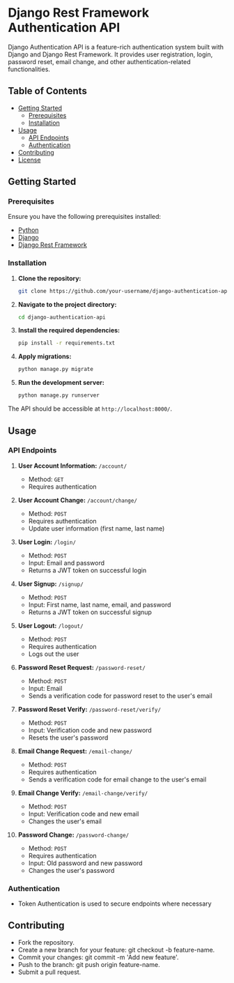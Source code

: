 # Django Rest Framework Authentication API

Django Authentication API is a feature-rich authentication system built with Django and Django Rest Framework. It provides user registration, login, password reset, email change, and other authentication-related functionalities.

## Table of Contents

- [Getting Started](#getting-started)
  - [Prerequisites](#prerequisites)
  - [Installation](#installation)
- [Usage](#usage)
  - [API Endpoints](#api-endpoints)
  - [Authentication](#authentication)
- [Contributing](#contributing)
- [License](#license)

## Getting Started

### Prerequisites

Ensure you have the following prerequisites installed:

- [Python](https://www.python.org/)
- [Django](https://www.djangoproject.com/)
- [Django Rest Framework](https://www.django-rest-framework.org/)


### Installation

1. **Clone the repository:**

    ```bash
    git clone https://github.com/your-username/django-authentication-api.git
    ```

2. **Navigate to the project directory:**

    ```bash
    cd django-authentication-api
    ```

3. **Install the required dependencies:**

    ```bash
    pip install -r requirements.txt
    ```

4. **Apply migrations:**

    ```bash
    python manage.py migrate
    ```

5. **Run the development server:**

    ```bash
    python manage.py runserver
    ```

The API should be accessible at `http://localhost:8000/`.

## Usage

### API Endpoints

1. **User Account Information:** `/account/`
    - Method: `GET`
    - Requires authentication

2. **User Account Change:** `/account/change/`
    - Method: `POST`
    - Requires authentication
    - Update user information (first name, last name)

3. **User Login:** `/login/`
    - Method: `POST`
    - Input: Email and password
    - Returns a JWT token on successful login

4. **User Signup:** `/signup/`
    - Method: `POST`
    - Input: First name, last name, email, and password
    - Returns a JWT token on successful signup

5. **User Logout:** `/logout/`
    - Method: `POST`
    - Requires authentication
    - Logs out the user

6. **Password Reset Request:** `/password-reset/`
    - Method: `POST`
    - Input: Email
    - Sends a verification code for password reset to the user's email

7. **Password Reset Verify:** `/password-reset/verify/`
    - Method: `POST`
    - Input: Verification code and new password
    - Resets the user's password

8. **Email Change Request:** `/email-change/`
    - Method: `POST`
    - Requires authentication
    - Sends a verification code for email change to the user's email

9. **Email Change Verify:** `/email-change/verify/`
    - Method: `POST`
    - Input: Verification code and new email
    - Changes the user's email

10. **Password Change:** `/password-change/`
    - Method: `POST`
    - Requires authentication
    - Input: Old password and new password
    - Changes the user's password

### Authentication

- Token Authentication is used to secure endpoints where necessary

## Contributing

- Fork the repository.
- Create a new branch for your feature: git checkout -b feature-name.
- Commit your changes: git commit -m 'Add new feature'.
- Push to the branch: git push origin feature-name.
- Submit a pull request.


 
